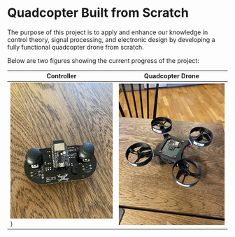 # Quadcopter Built from Scratch

The purpose of this project is to apply and enhance our knowledge in control theory, signal processing, and electronic design by developing a fully functional quadcopter drone from scratch.

Below are two figures showing the current progress of the project:

| Controller | Quadcopter Drone  |                                                                                                                                                   
| ---           | ---           |                                                                                                                                                   
| ![](https://github.com/ElektroJonas/DIY-Quadcopter/blob/main/Pictures/IMG_3621.jpg))  |  ![](https://github.com/ElektroJonas/DIY-Quadcopter/blob/main/Pictures/IMG_3623.jpg) |

